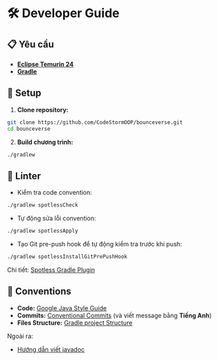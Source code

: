 # 🛠️ Developer Guide

## 📋 Yêu cầu

* **[Eclipse Temurin 24](https://adoptium.net/temurin/releases?version=24)**
* **[Gradle](https://gradle.org/)**

## 🚀 Setup

1. **Clone repository:**

```bash
git clone https://github.com/CodeStormOOP/bounceverse.git
cd bounceverse
```

2. **Build chương trình:**

```bash
./gradlew
```

## 🧹 Linter

* Kiểm tra code convention:

```bash
./gradlew spotlessCheck
```

* Tự động sửa lỗi convention:

```bash
./gradlew spotlessApply
```

* Tạo Git pre-push hook để tự động kiểm tra trước khi push:

```bash
./gradlew spotlessInstallGitPrePushHook
```

Chi tiết: [Spotless Gradle Plugin](https://github.com/diffplug/spotless/tree/main/plugin-gradle)

## 📏 Conventions

* **Code:** [Google Java Style Guide](https://google.github.io/styleguide/javaguide.html)
* **Commits:** [Conventional Commits](https://www.conventionalcommits.org/) (và viết message bằng **Tiếng Anh**)
* **Files Structure:**
  [Gradle project Structure](https://docs.gradle.org/current/userguide/organizing_gradle_projects.html)

Ngoài ra:
* [Hướng dẫn viết javadoc](javadoc.md)
